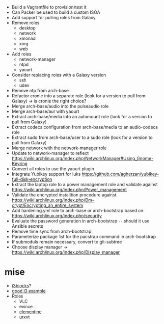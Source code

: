   * Build a Vagrantfile to provision/test it
  * Can Packer be used to build a custom ISOA 
  * Add support for pulling roles from Galaxy
  * Remove roles
    * desktop
    * network
    * xmonad
    * xorg
    * web
  * Add roles
    * network-manager
    * ntpd
    * yaourt
  * Consider replacing roles with a Galaxy version
    * ssh
    * udev
  * Remove ntp from arch-base
  * Refactor cronie into a separate role (look for a version to pull from Galaxy) -> is cronie the right choice?
  * Merge arch-base/audio into the pulseaudio role
  * Merge arch-base/aur with yaourt
  * Extract arch-base/media into an automount role (look for a version to pull from Galaxy)
  * Extract codecs configuration from arch-base/media to an audio-codecs role
  * Extract sudo from arch-base/user to a sudo role (look for a version to pull from Galaxy)
  * Merge network with the network-manager role
  * Update to network-manager to reflect https://wiki.archlinux.org/index.php/NetworkManager#Using_Gnome-Keyring
  * Convert all roles to use the yaourt plugin
  * Integrate Yubikey support for luks https://github.com/agherzan/yubikey-full-disk-encryption
  * Extract the laptop role to a power management role and validate against https://wiki.archlinux.org/index.php/Power_management
  * Validate the encrypted installtion procedure against https://wiki.archlinux.org/index.php/Dm-crypt/Encrypting_an_entire_system
  * Add hardening.yml role to arch-base or arch-bootstrap based on https://wiki.archlinux.org/index.php/security
  * Evaluate the password generation in arch-bootstrap -- should it use Ansible secrets
  * Remove time sync from arch-bootstrap
  * Parameterize package list for the pacstrap command in arch-bootstrap
  * If submoduls remain necessary, convert to git-subtree
  * Choose display manager -> https://wiki.archlinux.org/index.php/Display_manager

mise
====

  * [i3blocks](https://github.com/vivien/i3blocks)?
  * [good i3 example](https://github.com/da-edra/dotfiles)
  * Roles
    * VLC
    * evince
    * [clementine](https://www.clementine-player.org/)
    * urxvt 
